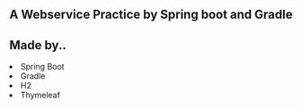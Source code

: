 ## A Webservice Practice by Spring boot and Gradle

<h2>Made by..</h2>
<li>Spring Boot</li>
<li>Gradle</li>
<li>H2</li>
<li>Thymeleaf</li>
